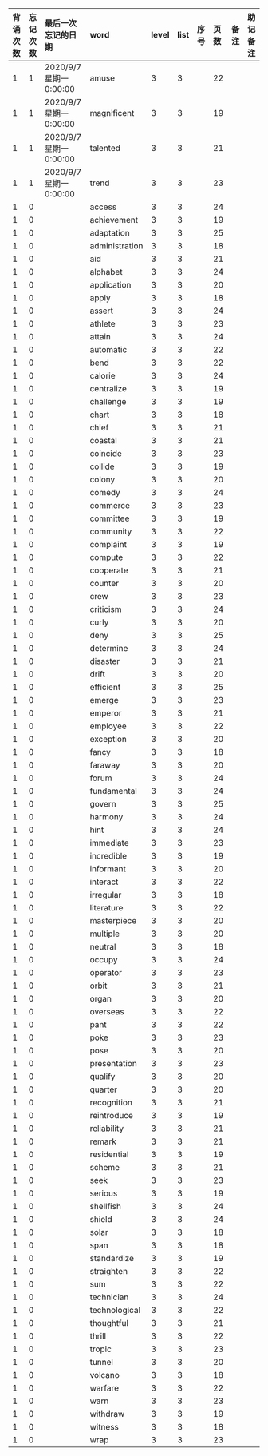 |背诵次数|忘记次数|最后一次忘记的日期|word|level|list|序号|页数|备注|助记备注|
|:--|:--|:--|:--|:--|:--|:--|:--|:--|:--|
|1|1|2020/9/7 星期一 0:00:00|amuse|3|3||22|||
|1|1|2020/9/7 星期一 0:00:00|magnificent|3|3||19|||
|1|1|2020/9/7 星期一 0:00:00|talented|3|3||21|||
|1|1|2020/9/7 星期一 0:00:00|trend|3|3||23|||
|1|0||access|3|3||24|||
|1|0||achievement|3|3||19|||
|1|0||adaptation|3|3||25|||
|1|0||administration|3|3||18|||
|1|0||aid|3|3||21|||
|1|0||alphabet|3|3||24|||
|1|0||application|3|3||20|||
|1|0||apply|3|3||18|||
|1|0||assert|3|3||24|||
|1|0||athlete|3|3||23|||
|1|0||attain|3|3||24|||
|1|0||automatic|3|3||22|||
|1|0||bend|3|3||22|||
|1|0||calorie|3|3||24|||
|1|0||centralize|3|3||19|||
|1|0||challenge|3|3||19|||
|1|0||chart|3|3||18|||
|1|0||chief|3|3||21|||
|1|0||coastal|3|3||21|||
|1|0||coincide|3|3||23|||
|1|0||collide|3|3||19|||
|1|0||colony|3|3||20|||
|1|0||comedy|3|3||24|||
|1|0||commerce|3|3||23|||
|1|0||committee|3|3||19|||
|1|0||community|3|3||22|||
|1|0||complaint|3|3||19|||
|1|0||compute|3|3||22|||
|1|0||cooperate|3|3||21|||
|1|0||counter|3|3||20|||
|1|0||crew|3|3||23|||
|1|0||criticism|3|3||24|||
|1|0||curly|3|3||20|||
|1|0||deny|3|3||25|||
|1|0||determine|3|3||24|||
|1|0||disaster|3|3||21|||
|1|0||drift|3|3||20|||
|1|0||efficient|3|3||25|||
|1|0||emerge|3|3||23|||
|1|0||emperor|3|3||21|||
|1|0||employee|3|3||22|||
|1|0||exception|3|3||20|||
|1|0||fancy|3|3||18|||
|1|0||faraway|3|3||20|||
|1|0||forum|3|3||24|||
|1|0||fundamental|3|3||24|||
|1|0||govern|3|3||25|||
|1|0||harmony|3|3||24|||
|1|0||hint|3|3||24|||
|1|0||immediate|3|3||23|||
|1|0||incredible|3|3||19|||
|1|0||informant|3|3||20|||
|1|0||interact|3|3||22|||
|1|0||irregular|3|3||18|||
|1|0||literature|3|3||22|||
|1|0||masterpiece|3|3||20|||
|1|0||multiple|3|3||20|||
|1|0||neutral|3|3||18|||
|1|0||occupy|3|3||24|||
|1|0||operator|3|3||23|||
|1|0||orbit|3|3||21|||
|1|0||organ|3|3||20|||
|1|0||overseas|3|3||22|||
|1|0||pant|3|3||22|||
|1|0||poke|3|3||23|||
|1|0||pose|3|3||20|||
|1|0||presentation|3|3||23|||
|1|0||qualify|3|3||20|||
|1|0||quarter|3|3||20|||
|1|0||recognition|3|3||21|||
|1|0||reintroduce|3|3||19|||
|1|0||reliability|3|3||21|||
|1|0||remark|3|3||21|||
|1|0||residential|3|3||19|||
|1|0||scheme|3|3||21|||
|1|0||seek|3|3||23|||
|1|0||serious|3|3||19|||
|1|0||shellfish|3|3||24|||
|1|0||shield|3|3||24|||
|1|0||solar|3|3||18|||
|1|0||span|3|3||18|||
|1|0||standardize|3|3||19|||
|1|0||straighten|3|3||22|||
|1|0||sum|3|3||22|||
|1|0||technician|3|3||24|||
|1|0||technological|3|3||22|||
|1|0||thoughtful|3|3||21|||
|1|0||thrill|3|3||22|||
|1|0||tropic|3|3||23|||
|1|0||tunnel|3|3||20|||
|1|0||volcano|3|3||18|||
|1|0||warfare|3|3||22|||
|1|0||warn|3|3||23|||
|1|0||withdraw|3|3||19|||
|1|0||witness|3|3||18|||
|1|0||wrap|3|3||23|||
